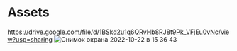 # Assets

https://drive.google.com/file/d/1BSkd2u1q6QRvHb8RJ8t9Pk_VFjEu0vNc/view?usp=sharing
![Снимок экрана 2022-10-22 в 15 36 43](https://user-images.githubusercontent.com/115406267/197340321-48f30f77-2afe-40ac-9689-10d7f07198c4.png)

